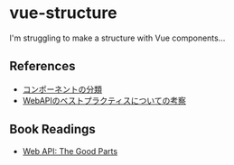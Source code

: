 # vue-structure
I'm struggling to make a structure with Vue components...

## References

- [コンポーネントの分類](https://github.com/ykob/vue-structure/blob/master/references/classifying.md)
- [WebAPIのベストプラクティスについての考察](https://github.com/ykob/vue-structure/blob/master/references/webapi-best-practice.md)

## Book Readings

- [Web API: The Good Parts](https://github.com/ykob/vue-structure/blob/master/books/web-api-the-good-parts.md)
